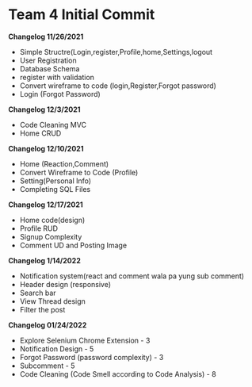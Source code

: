 # Team 4 Initial Commit

**Changelog 11/26/2021**
 * Simple Structre(Login,register,Profile,home,Settings,logout
 * User Registration
 * Database Schema
 * register with validation
 * Convert wireframe to code (login,Register,Forgot password)
 * Login (Forgot Password)

 **Changelog 12/3/2021**
 * Code Cleaning MVC
 * Home CRUD

**Changelog 12/10/2021**
 * Home (Reaction,Comment)
 * Convert Wireframe to Code (Profile)
 * Setting(Personal Info)
 * Completing SQL Files

 **Changelog 12/17/2021**
 * Home code(design)
 * Profile RUD
 * Signup Complexity
 * Comment UD and Posting Image
 
 **Changelog 1/14/2022**
 * Notification system(react and comment wala pa yung sub comment)
 * Header design (responsive)
 * Search bar
 * View Thread design
 * Filter the post
 
 **Changelog 01/24/2022**
 * Explore Selenium Chrome Extension - 3
 * Notification Design - 5
 * Forgot Password (password complexity) - 3 
 * Subcomment - 5
 * Code Cleaning (Code Smell according to Code Analysis) - 8